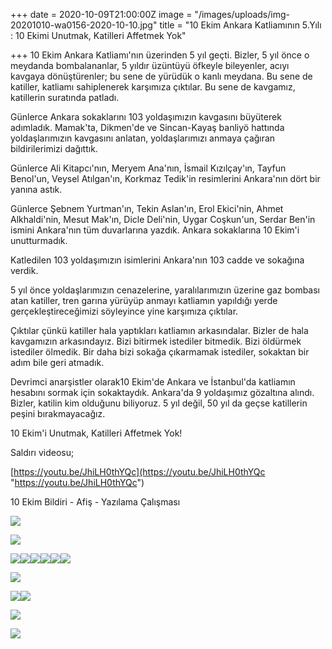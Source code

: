 +++
date = 2020-10-09T21:00:00Z
image = "/images/uploads/img-20201010-wa0156-2020-10-10.jpg"
title = "10 Ekim Ankara Katliamının 5.Yılı  : 10 Ekimi Unutmak, Katilleri Affetmek Yok"

+++
10 Ekim Ankara Katliamı'nın üzerinden 5 yıl geçti. Bizler, 5 yıl önce o meydanda bombalananlar, 5 yıldır üzüntüyü öfkeyle bileyenler, acıyı kavgaya dönüştürenler; bu sene de yürüdük o kanlı meydana. Bu sene de katiller, katliamı sahiplenerek karşımıza çıktılar. Bu sene de kavgamız, katillerin suratında patladı. 

Günlerce Ankara sokaklarını 103 yoldaşımızın kavgasını büyüterek adımladık. Mamak'ta, Dikmen'de ve Sincan-Kayaş banliyö hattında yoldaşlarımızın kavgasını anlatan, yoldaşlarımızı anmaya çağıran bildirilerimizi dağıttık.

Günlerce Ali Kitapcı'nın, Meryem Ana'nın, İsmail Kızılçay'ın, Tayfun Benol'un, Veysel Atılgan'ın, Korkmaz Tedik'in resimlerini Ankara'nın dört bir yanına astık.

Günlerce Şebnem Yurtman'ın, Tekin Aslan'ın, Erol Ekici'nin, Ahmet Alkhaldi'nin, Mesut Mak'ın, Dicle Deli'nin, Uygar Coşkun'un, Serdar Ben'in ismini Ankara'nın tüm duvarlarına yazdık. Ankara sokaklarına 10 Ekim'i unutturmadık.

Katledilen 103 yoldaşımızın isimlerini Ankara'nın 103 cadde ve sokağına verdik. 

5 yıl önce yoldaşlarımızın cenazelerine, yaralılarımızın üzerine gaz bombası atan katiller, tren garına yürüyüp anmayı katliamın yapıldığı yerde gerçekleştireceğimizi söyleyince yine karşımıza çıktılar. 

Çıktılar çünkü katiller hala yaptıkları katliamın arkasındalar. Bizler de hala kavgamızın arkasındayız. Bizi bitirmek istediler bitmedik. Bizi öldürmek istediler ölmedik. Bir daha bizi sokağa çıkarmamak istediler, sokaktan bir adım bile geri atmadık. 

Devrimci anarşistler olarak10 Ekim'de Ankara ve İstanbul'da katliamın hesabını sormak için sokaktaydık. Ankara'da 9 yoldaşımız gözaltına alındı. Bizler, katilin kim olduğunu biliyoruz. 5 yıl değil, 50 yıl da geçse katillerin peşini bırakmayacağız.

10 Ekim'i Unutmak, Katilleri Affetmek Yok!

Saldırı videosu;

[https://youtu.be/JhiLH0thYQc](https://youtu.be/JhiLH0thYQc "https://youtu.be/JhiLH0thYQc")

10 Ekim Bildiri - Afiş - Yazılama Çalışması

![](/images/uploads/fb_img_1602352204103-2020-10-10.jpg)

![](/images/uploads/fb_img_1602352206441-2020-10-10.jpg)

![](/images/uploads/fb_img_1602352195554-2020-10-10.jpg)![](/images/uploads/fb_img_1602352245906-2020-10-10.jpg)![](/images/uploads/fb_img_1602352251257-2020-10-10.jpg)![](/images/uploads/fb_img_1602352190472-2020-10-10.jpg)![](/images/uploads/fb_img_1602352217817-2020-10-10.jpg)![](/images/uploads/fb_img_1602352236668-2020-10-10.jpg)

![](/images/uploads/fb_img_1602352228368-2020-10-10.jpg)

![](/images/uploads/fb_img_1602352524979-2020-10-10.jpg)![](/images/uploads/fb_img_1602352530800-2020-10-10.jpg)

![](/images/uploads/fb_img_1602352696965-2020-10-10.jpg)

![](/images/uploads/fb_img_1602352704132-2020-10-10.jpg)